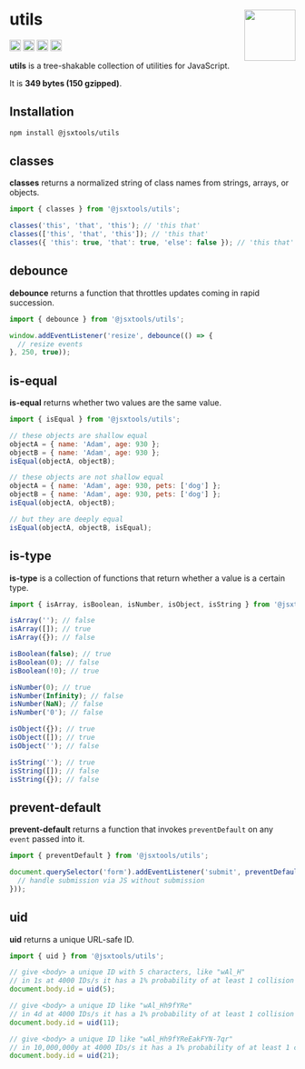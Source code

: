 # utils [<img src="https://avatars.githubusercontent.com/u/52989093" alt="" width="90" height="90" align="right">][frontend]

[<img alt="npm version" src="https://img.shields.io/npm/v/@jsxtools/utils.svg" height="20">](https://www.npmjs.com/package/@jsxtools/utils)
[<img alt="build status" src="https://img.shields.io/travis/jsxtools/frontend/master.svg" height="20">](https://travis-ci.org/github/jsxtools/frontend)
[<img alt="issue tracker" src="https://img.shields.io/github/issues/jsxtools/frontend/utils.svg" height="20">](https://github.com/jsxtools/frontend/issues?q=is:issue+is:open+label:utils)
[<img alt="pull requests" src="https://img.shields.io/github/issues-pr/jsxtools/frontend/utils.svg" height="20">](https://github.com/jsxtools/frontend/pulls?q=is:pr+is:open+label:utils)

**utils** is a tree-shakable collection of utilities for JavaScript.

It is <strong size>349 bytes (150 gzipped)</strong>.

## Installation

```sh
npm install @jsxtools/utils
```

## classes

**classes** returns a normalized string of class names from strings, arrays, or objects.

```js
import { classes } from '@jsxtools/utils';

classes('this', 'that', 'this'); // 'this that'
classes(['this', 'that', 'this']); // 'this that'
classes({ 'this': true, 'that': true, 'else': false }); // 'this that'
```

## debounce

**debounce** returns a function that throttles updates coming in rapid succession.

```js
import { debounce } from '@jsxtools/utils';

window.addEventListener('resize', debounce(() => {
  // resize events
}, 250, true));
```

## is-equal

**is-equal** returns whether two values are the same value.

```js
import { isEqual } from '@jsxtools/utils';

// these objects are shallow equal
objectA = { name: 'Adam', age: 930 };
objectB = { name: 'Adam', age: 930 };
isEqual(objectA, objectB);

// these objects are not shallow equal
objectA = { name: 'Adam', age: 930, pets: ['dog'] };
objectB = { name: 'Adam', age: 930, pets: ['dog'] };
isEqual(objectA, objectB);

// but they are deeply equal
isEqual(objectA, objectB, isEqual);
```

## is-type

**is-type** is a collection of functions that return whether a value is a certain type.

```js
import { isArray, isBoolean, isNumber, isObject, isString } from '@jsxtools/utils';

isArray(''); // false
isArray([]); // true
isArray({}); // false

isBoolean(false); // true
isBoolean(0); // false
isBoolean(!0); // true

isNumber(0); // true
isNumber(Infinity); // false
isNumber(NaN); // false
isNumber('0'); // false

isObject({}); // true
isObject([]); // true
isObject(''); // false

isString(''); // true
isString([]); // false
isString({}); // false
```

## prevent-default

**prevent-default** returns a function that invokes `preventDefault` on any `event` passed into it.

```js
import { preventDefault } from '@jsxtools/utils';

document.querySelector('form').addEventListener('submit', preventDefault(() => {
  // handle submission via JS without submission
}));
```

## uid

**uid** returns a unique URL-safe ID.

```js
import { uid } from '@jsxtools/utils';

// give <body> a unique ID with 5 characters, like "wAl_H"
// in 1s at 4000 IDs/s it has a 1% probability of at least 1 collision
document.body.id = uid(5);

// give <body> a unique ID like "wAl_Hh9fYRe"
// in 4d at 4000 IDs/s it has a 1% probability of at least 1 collision
document.body.id = uid(11);

// give <body> a unique ID like "wAl_Hh9fYReEakFYN-7qr"
// in 10,000,000y at 4000 IDs/s it has a 1% probability of at least 1 collision
document.body.id = uid(21);
```

[frontend]: https://github.com/jsxtools/frontend
